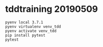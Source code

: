 # tddtraining 20190509

```
pyenv local 3.7.1
pyenv virtualenv venv_tdd
pyenv activate venv_tdd
pip install pytest
pytest
```